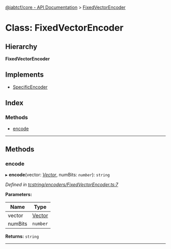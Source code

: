 [@iabtcf/core - API Documentation](../README.md) > [FixedVectorEncoder](../classes/fixedvectorencoder.md)

# Class: FixedVectorEncoder

## Hierarchy

**FixedVectorEncoder**

## Implements

* [SpecificEncoder](../interfaces/specificencoder.md)

## Index

### Methods

* [encode](fixedvectorencoder.md#encode)

---

## Methods

<a id="encode"></a>

###  encode

▸ **encode**(vector: *[Vector](vector.md)*, numBits: *`number`*): `string`

*Defined in [tcstring/encoders/FixedVectorEncoder.ts:7](https://github.com/chrispaterson/iabtcf-es/blob/583c914/modules/core/src/tcstring/encoders/FixedVectorEncoder.ts#L7)*

**Parameters:**

| Name | Type |
| ------ | ------ |
| vector | [Vector](vector.md) |
| numBits | `number` |

**Returns:** `string`

___

